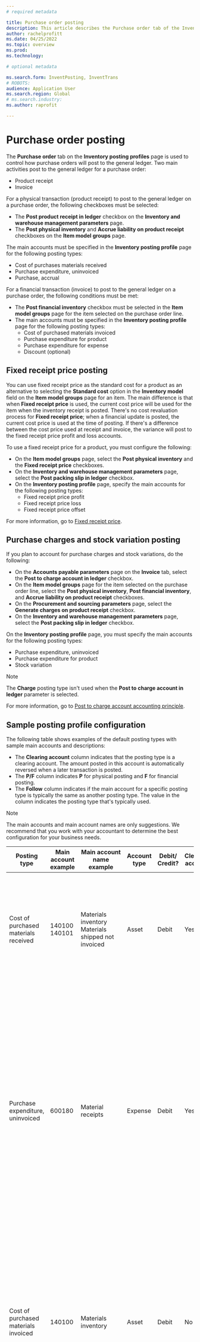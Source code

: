 ```yaml
---
# required metadata

title: Purchase order posting
description: This article describes the Purchase order tab of the Inventory posting profiles page.
author: rachelprofitt
ms.date: 04/25/2022
ms.topic: overview
ms.prod: 
ms.technology: 

# optional metadata

ms.search.form: InventPosting, InventTrans
# ROBOTS: 
audience: Application User
ms.search.region: Global
# ms.search.industry: 
ms.author: raprofit

---
```


# Purchase order posting

The **Purchase order** tab on the **Inventory posting profiles** page is used to control how purchase orders will post to the general ledger. Two main activities post to the general ledger for a purchase order: 

- Product receipt
- Invoice

For a physical transaction (product receipt) to post to the general ledger on a purchase order, the following checkboxes must be selected:

- The **Post product receipt in ledger** checkbox on the **Inventory and warehouse management parameters** page.
- The **Post physical inventory** and **Accrue liability on product receipt** checkboxes on the **Item model groups** page.

The main accounts must be specified in the **Inventory posting profile** page for the following posting types:

- Cost of purchases materials received
- Purchase expenditure, uninvoiced
- Purchase, accrual

For a financial transaction (invoice) to post to the general ledger on a purchase order, the following conditions must be met:

- The **Post financial inventory** checkbox must be selected in the **Item model groups** page for the item selected on the purchase order line.
- The main accounts must be specified in the **Inventory posting profile** page for the following posting types:
  - Cost of purchased materials invoiced
  - Purchase expenditure for product
  - Purchase expenditure for expense
  - Discount (optional)

## Fixed receipt price posting

You can use fixed receipt price as the standard cost for a product as an alternative to selecting the **Standard cost** option in the **Inventory model** field on the **Item model groups** page for an item. The main difference is that when **Fixed receipt price** is used, the current cost price will be used for the item when the inventory receipt is posted. There's no cost revaluation process for **Fixed receipt price**; when a financial update is posted, the current cost price is used at the time of posting. If there's a difference between the cost price used at receipt and invoice, the variance will post to the fixed receipt price profit and loss accounts.

To use a fixed receipt price for a product, you must configure the following:

- On the **Item model groups** page, select the **Post physical inventory** and the **Fixed receipt price** checkboxes. 
- On the **Inventory and warehouse management parameters** page, select the **Post packing slip in ledger** checkbox.
- On the **Inventory posting profile** page, specify the main accounts for the following posting types:
  - Fixed receipt price profit
  - Fixed receipt price loss
  - Fixed receipt price offset

For more information, go to [Fixed receipt price](/supply-chain/cost-management/fixed-receipt-price.md).

## Purchase charges and stock variation posting

If you plan to account for purchase charges and stock variations, do the following:

- On the **Accounts payable parameters** page on the **Invoice** tab, select the **Post to charge account in ledger** checkbox.
- On the **Item model groups** page for the item selected on the purchase order line, select the **Post physical inventory**, **Post financial inventory**, and **Accrue liability on product receipt** checkboxes.
- On the **Procurement and sourcing parameters** page, select the **Generate charges on product receipt** checkbox.
- On the **Inventory and warehouse management parameters** page, select the **Post packing slip in ledger** checkbox.

On the **Inventory posting profile** page, you must specify the main accounts for the following posting types:

- Purchase expenditure, uninvoiced
- Purchase expenditure for product
- Stock variation

> [!NOTE]
> The **Charge** posting type isn't used when the **Post to charge account in ledger** parameter is selected.

For more information, go to [Post to charge account accounting principle](/supply-chain/cost-management/post-to-charge-account-accounting-principle.md).

## Sample posting profile configuration

The following table shows examples of the default posting types with sample main accounts and descriptions:

- The **Clearing account** column indicates that the posting type is a clearing account. The amount posted in this account is automatically reversed when a later transaction is posted. 
- The **P/F** column indicates **P** for physical posting and **F** for financial posting. 
- The **Follow** column indicates if the main account for a specific posting type is typically the same as another posting type. The value in the column indicates the posting type that's typically used.

> [!NOTE]
> The main accounts and main account names are only suggestions. We recommend<!--note from editor: Via Writing Style Guide.--> that you work with your accountant to determine the best configuration for your business needs.


| Posting type | Main account example | Main account name example | Account type | Debit/ Credit? | Clearing account | P/F | Follow | Description |
|--------------|---------------------|-------------------------|----------------|----------------|--------------------|----|----------|-----------|
| Cost of purchased materials received | 140100</br>140101 | Materials inventory</br>Materials shipped not invoiced | Asset | Debit | Yes | P | Cost of purchased materials invoiced | Used when a purchase order product receipt is posted. The offset to the account is the Purchase expenditure, uninvoiced. The amount in this account is reversed when a purchase order invoice is posted. |
| Purchase expenditure, uninvoiced | 600180 | Material receipts | Expense | Debit | Yes | P | |Used when a purchase order product receipt is posted. Two vouchers are created for the receipt to track purchase price variances when standard cost is used. The offset to the account on the first voucher is the Purchase accrual. The offset on the second voucher is the sum of the Cost of purchased materials received and Purchase price variance accounts. The amounts posted in this account are reversed when a purchase order invoice is posted. |
| Cost of purchased materials invoiced | 140100 | Materials inventory | Asset | Debit | No | F  |Cost of purchased materials received | Used when a purchase order invoice is posted. The offset to this account is the Purchase expenditure for product. This account represents the inventory on your balance sheet. The account used is typically the same account used for Cost of units delivered and Cost of units invoiced for sales order. |
| Purchase expenditure for product | 600180 | Materials receipt | Expense | Credit | Yes | F  | |Used when a purchase order invoice is posted. Two vouchers are created for the invoice to track purchase price variances when standard cost is used. The offset to this account is the Purchase expenditure, uninvoiced account which is used on the receipt posting and reversed during the invoice posting. Represents costs for the inventory purchased at invoicing that is not reflected in inventory account on the balance sheet. This is a profit and loss posting for purchase price variance most commonly seen in standard cost item purchases.|
| Fixed receipt price profit (Purchase, fixed receipt price profit*) | 510310 | Purchase price variance | Expense | Credit | No | F | Fixed receipt price loss | Used when a purchase order invoice is posted and there's a difference between the invoiced price and the default cost for the item. This account is used when the difference is higher. The offset to this account is the Fixed receipt price offset. |
| Fixed receipt price loss (Purchase, fixed receipt price loss*) | 510310 | Purchase price variance | Expense | Debit | No | F | Fixed receipt price profit | Used when a purchase order invoice is posted and there's a difference between the invoiced price and the default cost for the item. This account is used when the difference is lower. The offset to this account is the Fixed receipt price offset. |
| Fixed receipt price offset (Purchase, fixed receipt price offset*) | 140900 | Stock variation | Asset | Both | No | F  | |Used when a purchase order invoice is posted and there's a difference between the invoiced price and the default cost for the item. This account is the offset to the Fixed receipt price profit and loss accounts. |
| Charge | NA | NA | NA | NA | NA | NA | NA | This account is no longer used. Use the Stock variation instead. |
| Stock variation | 600170 | Stock variation | Expense | Credit | No | Both | | This account is used when: <ul><li>There's a difference in the unit price between product receipt and invoice.</li><li>Charges are posted to the item.</li><li>Indirect costs have been<!--note from editor: Edit okay?--> added to the purchased items. </li><li>The offset to this account is the Purchase expenditure, uninvoiced account.</li></ul> |
| Purchase, accrual | 200140 | Accrued Purchases | Liability | Credit | Y | P | |Used when a purchase order product receipt is posted and the option to accrue purchase amounts is enabled. |
| Accrued sales tax on receipt | 250500 | Accrued Sales Tax | Liability | Credit | Y | Both  | |This account is used when you select the **Post physical tax** option on the **Inventory and warehouse management parameters** and you have a purchase order with tax. The amount is posted when you update the purchase order physically (product receipt), and reversed when you post the purchase order financially (invoice). |
| Fixed asset receipt (Fixed asset debit*) | 180100 | Tangible fixed assets | Asset | Debit | N | Both | Both | This account is used when you select the option on the purchase order line for Fixed assets. The purchase order integration has been configured to acquire the fixed asset upon product receipt or invoice. For more information about Fixed asset purchase order integration, go to [Acquire assets through procurement](/fixed-assets/acquire-assets-procurement). |
| Purchase expenditure for expense | 618900 | Miscellaneous expense | Expense | Debit | N | Both | |Used when posting a product receipt or invoice for a purchase order where the items aren't stocked, or a procurement category is used. |
| Prepayment | 132190 | Prepaid expense | Asset | Debit | N | Both | | Used when processing a prepayment invoice on a purchase order. |


\*Values shown in parentheses represent the value that is used in the **Posting type** field on the **Voucher transactions** page. You can view the **Posting type** on the **Voucher transactions** page on the **General** tab.

## Fixed asset posting with purchase orders

If you use the **Fixed assets** module and plan to purchase fixed assets through purchase orders, you must configure the **Fixed asset receipt** posting type on the **Purchase order** tab of the **Inventory posting profile** page. For more information, go to [Fixed assets integration](/fixed-assets/fixed-asset-integration.md) and [Create and acquire assets from Accounts payable](/fixed-assets/tasks/create-acquire-assets-accounts-payable.md).

## Prepayment purchase order invoice posting

If you plan to use the **Prepayment invoice** feature for purchase orders, the **Prepayment** posting type must be selected on the **Purchase order** tab on the **Inventory posting profile** page. For more information, go to [Prepayment invoices vs. prepayments](/accounts-payable/prepayments-invoices-vs-prepayments.md).

## Purchase requisition and purchase order confirmation posting

Purchase requisitions and purchase order confirmations can also be configured to post pre-encumbrances and encumbrances to the general ledger. These postings are controlled by a posting definition. For more information, go to [About purchase order encumbrances](/dynamicsax-2012/appuser-itpro/about-purchase-order-encumbrances).

## Procurement category posting

As an alternative to setting up the inventory posting for all items, a group of items, or a single item, you can set up categories and control the ledger posting by procurement categories. For more information about setting up categories and assigning them to products, go to [Sample posting profile configuration](#sample-posting-profile-configuration) earlier in this article.

When using categories with purchase orders or vendor invoices, the category hierarchy needs to be assigned to the **Procurement category hierarchy** type on the **Category hierarchy role assignments** page.

### Vendor invoices with procurement categories

If your organization uses purchases orders for some purchases and not for others, you can process non–purchase order related invoices in a variety of ways. This includes using journals in **Accounts payable** or by the **Pending vendor invoices** page that's used to generate invoices for purchase orders. When creating invoices for non–purchase order related invoices, you'll need to create procurement categories for each type of expense. You'll need to map the category to the correct expense account on the **Inventory posting profiles** page.

The exact number of categories will vary based on the number of expense accounts that you use to post your invoices. You'll need at least one procurement category for each main account that you expense non–purchase order invoices to. Many categories can be used for a single main account. This can be useful for usability, searchability, and reporting the types of expenses you use.

### Benefits of using procurement categories for vendor invoices

Some benefits of using procurement categories for vendor invoices include:

- Consistent user experience: When you configure procurement categories for all non–purchase order related expenses, users can be trained on one process for invoicing by using the **Pending vendor invoices** page.
- Improved reporting experience: When you configure procurement categories for all items and all non–purchase order related expenses, the procurement spend report will analyze the spend by vendor, category, and more.
- Consistent workflow: When you use **Pending vendor invoices** to process all invoices, you can create a consistent workflow and approval process by using a single workflow.

## Consignment inventory posting

Consignment inventory uses the same ledger posting as other purchased items. The key difference is that when the inventory is received, no ledger transactions are recorded. To transfer ownership to the organization when an **Inventory ownership change** journal is posted, a voucher is generated to record the cost of the item. For more information, go to [Set up consignment](/supply-chain/inventory/consignment.md).
